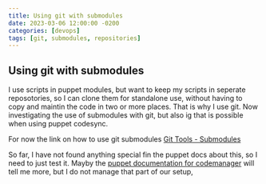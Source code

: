 ```yaml
---
title: Using git with submodules
date: 2023-03-06 12:00:00 -0200
categories: [devops]
tags: [git, submodules, repositories]
---
```

## Using git with submodules

I use scripts in puppet modules, but want to keep my scripts in seperate reposotories, so I can clone them for standalone use, without having to copy and maintin the code in two or more places. That is why I use git. Now investigating the use of submodules with git, but also ig that is possible when using puppet codesync.

For now the link on how to use git submodules [Git Tools - Submodules](https://git-scm.com/book/en/v2/Git-Tools-Submodules "2nd Edition ")

So far, I have not found anything special fin the puppet docs about this, so I need to just test it. Mayby the [puppet documentation for codemanager](https://www.puppet.com/docs/pe/2019.8/add_content.html "puppet docs") will tell me more, but I do not manage that part of our setup,



